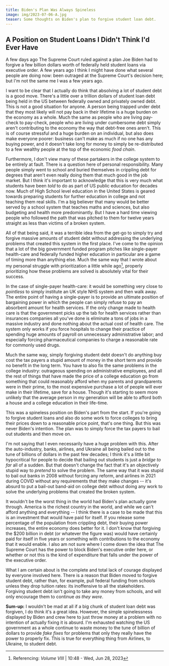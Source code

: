 ```yaml
---
title: Biden's Plan Was Always Spineless
image: img/2023-07-06-A.jpg
teaser: Some thoughts on Biden's plan to forgive student loan debt.
--- 
```

## A Position on Student Loans I Didn't Think I'd Ever Have

A few days ago The Supreme Court ruled against a plan Joe Biden had to forgive a few billion dollars worth of federally held student loans via executive order. A few years ago I think I might have done what several people are doing now: been outraged at the Supreme Court's decision here; but I'm not the same me I was a few years ago.

I want to be clear that I actually do think that absolving a lot of student debt is a good move. There's a little over a trillion dollars of student loan debt being held in the US between federally owned and privately owned debt. This is not a good situation for anyone. A person being trapped under debt that they most likely will not pay back in their lifetime is a huge burden on the economy as a whole. Much the same as people who are living pay-check to pay-check, people who are living under cumbersome debt simply aren't contributing to the economy the way that debt-free ones aren't. This is of course stressful and a huge burden on an individual, but also does make everyone poorer: business can't make as much if no one has any buying power, and it doesn't take long for money to simply be re-distributed to a few wealthy people at the top of the economic *food chain*. 

Furthermore, I don't view many of these partakers in the college system to be entirely at fault. There is a question here of personal responsibility. Many people simply went to school and buried themselves in crippling debt for degrees that aren't even really doing them that much good in the job market. But I think it's important to acknowledge that this is very much what students have been *told* to do as part of US public education for decades now. Much of High School level education in the United States is geared towards preparing students for further education in college and not teaching them real skills. I'm a big believer that many would be better served by a school system that teaches maths and sciences, but also budgeting and health more predominantly. But I have a hard time viewing people who followed the path that was pitched to them for twelve years straight as less than victims of a broken system.

All of that being said, it was a terrible idea from the get-go to simply try and forgive massive amounts of student debt without addressing the underlying problems that created this system in the first place. I've come to the opinion that a lot of the big government funded program pitches like single-payer health-care and federally funded higher education in particular are a game of timing more than anything else. Much the same way that I wrote about my personal struggle with prioritization a little while ago[^8], properly prioritizing how these problems are solved is absolutely vital for their success.

[^8]: Referencing: *Volume VIII* | 10:48 - Wed, Jun 28, 2023

In the case of single-payer health-care: it would be something very close to *pointless* to simply institute an UK style NHS system and then walk away. The entire point of having a single-payer is to provide an ultimate position of bargaining power in which the people can simply refuse to pay an absorbent amount for health services. If the only change made to health care is that the government picks up the tab for health services rather than insurances companies all you've done is eliminate a tons of jobs in a massive industry and done nothing about the actual cost of health care. The system only works if you force hospitals to change their practice of spending huge amounts of payroll on unnecessary administrative labor; and especially forcing pharmaceutical companies to charge a reasonable rate for commonly used drugs.

Much the same way, simply forgiving student debt doesn't do anything buy cost the tax payers a stupid amount of money in the short term and provide no benefit in the long term. You have to also fix the same problems in the college industry: outrageous spending on administrative employees, and all the rest of things that have made the price of a college education go from something that could reasonably afford when my parents and grandparents were in their prime, to the most expensive purchase a lot of people will ever make in their lifetime, save for a house. Though it's starting to seem more unlikely that the average person in my generation will be able to afford both a house and a college education in their life-time.

This was a spineless position on Biden's part from the start. If you're going to forgive student loans and also do some work to force colleges to bring their prices down to a reasonable price point, that's one thing. But this was never Biden's intention. The plan was to simply force the tax payers to bail out students and then move on. 

I'm not saying that I even necessarily have a huge problem with this. After the auto-industry, banks, airlines, and Ukraine all being bailed out to the tune of billions of dollars in the past few decades; I think it's a little bit hypocritical for people to decide that bailing out students is just a *bridge to far* all of a sudden. But that doesn't change the fact that it's an objectively stupid way to *pretend* to solve the problem. The same way that it was stupid to bail out banks in 2008 without forcing any reform, and airlines in 2021 during COVID without any requirements that they make changes -- it's absurd to put a bail-out band-aid on college debt without doing any work to solve the underlying problems that created the broken system.

It wouldn't be the worst thing in the world had Biden's plan actually gone through. America is the richest country in the world, and while we can't afford anything and everything -- I think there is a case to be made that this is an investment that would have paid for itself. If you release some percentage of the population from crippling debt, their buying power increases, the entire economy does better for it. I don't know that forgiving the $200 billion in debt (or whatever the figure was) would have certainly paid for itself in five years or something with contributions to the economy that it would enable. I also am not sure where I come down the idea that The Supreme Court has the power to block Biden's executive order here, or whether or not this is the kind of expenditure that falls under the power of the executive order.

What I am certain about is the complete and total lack of courage displayed by everyone involved here. There is a reason that Biden moved to forgive student debt, rather than, for example, pull federal funding from schools unless they drop tuition rates: its inoffensive to all the stakeholders. Forgiving student debt isn't going to take any money from schools, and will only encourage them to continue *as they were*. 

**Sum-up:** I wouldn't be mad at all if a big chunk of student loan debt was forgiven, I do think it's a great idea. However, the simple spinelessness displayed by Biden and crew here to just throw money at a problem with no intention of actually fixing it is absurd. I'm exhausted watching the US government as a whole continue to waste money to the tune of billion of dollars to provide *fake fixes* for problems that only they really have the power to properly fix. This is true for everything thing from Airlines, to Ukraine, to student debt.
